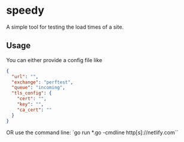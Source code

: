 # speedy
A simple tool for testing the load times of a site.

## Usage
You can either provide a config file like
``` json
{
  "url": "",
  "exchange": "perftest",
  "queue": "incoming",
  "tls_config": {
    "cert": "",
    "key": "",
    "ca_cert": ""
  }
}
```

OR use the command line: `go run *.go -cmdline http[s]://netlify.com``
